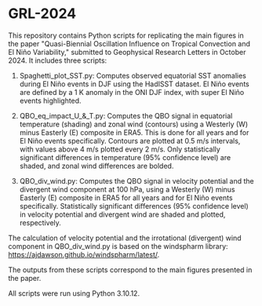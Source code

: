 # GRL-2024
This repository contains Python scripts for replicating the main figures in the paper "Quasi-Biennial Oscillation Influence on Tropical Convection and El Niño Variability," submitted to Geophysical Research Letters in October 2024. It includes three scripts:
  1. Spaghetti_plot_SST.py: Computes observed equatorial SST anomalies during El Niño events in DJF using the HadISST dataset. El Niño events are defined by a 1 K anomaly in the ONI DJF index, with super El Niño events highlighted.

  2. QBO_eq_impact_U_&_T.py: Computes the QBO signal in equatorial temperature (shading) and zonal wind (contours) using a Westerly (W) minus Easterly (E) composite in ERA5. This is done for all years and for El Niño events specifically. Contours are plotted at 0.5 m/s intervals, with values above 4 m/s plotted every 2 m/s. Only statistically significant differences in temperature (95% confidence level) are shaded, and zonal wind differences are bolded.

  3. QBO_div_wind.py: Computes the QBO signal in velocity potential and the divergent wind component at 100 hPa, using a Westerly (W) minus Easterly (E) composite in ERA5 for all years and for El Niño events specifically. Statistically significant differences (95% confidence level) in velocity potential and divergent wind are shaded and plotted, respectively.

The calculation of velocity potential and the irrotational (divergent) wind component in QBO_div_wind.py is based on the windspharm library: https://ajdawson.github.io/windspharm/latest/.

The outputs from these scripts correspond to the main figures presented in the paper.

All scripts were run using Python 3.10.12.
